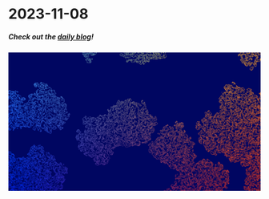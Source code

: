 # 2023-11-08

##### Check out the [daily blog](https://notes.herson.xyz/Publish/2023/10/2023-11-08)!
![](/assets/Planting%20Seeds%20-%201.png)